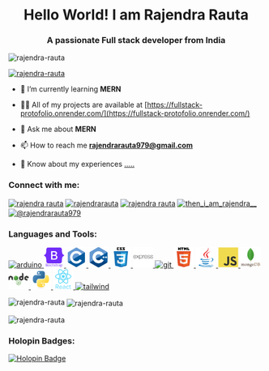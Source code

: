 <h1 align="center">Hello World! I am Rajendra Rauta</h1>
<h3 align="center">A passionate Full stack developer from India</h3>

<p align="left"> <img src="https://komarev.com/ghpvc/?username=rajendra-rauta&label=Profile%20views&color=0e75b6&style=flat" alt="rajendra-rauta" /> </p>

<p align="left"> <a href="https://github.com/ryo-ma/github-profile-trophy"><img src="https://github-profile-trophy.vercel.app/?username=rajendra-rauta" alt="rajendra-rauta" /></a> </p>

- 🌱 I’m currently learning **MERN**

- 👨‍💻 All of my projects are available at [https://fullstack-protofolio.onrender.com/](https://fullstack-protofolio.onrender.com/)

- 💬 Ask me about **MERN**

- 📫 How to reach me **rajendrarauta979@gmail.com**

- 📄 Know about my experiences [.....](.....)

<h3 align="left">Connect with me:</h3>
<p align="left">
<a href="https://linkedin.com/in/rajendra rauta" target="blank"><img align="center" src="https://raw.githubusercontent.com/rahuldkjain/github-profile-readme-generator/master/src/images/icons/Social/linked-in-alt.svg" alt="rajendra rauta" height="30" width="40" /></a>
<a href="https://kaggle.com/rajendrarauta" target="blank"><img align="center" src="https://raw.githubusercontent.com/rahuldkjain/github-profile-readme-generator/master/src/images/icons/Social/kaggle.svg" alt="rajendrarauta" height="30" width="40" /></a>
<a href="https://fb.com/rajendra rauta" target="blank"><img align="center" src="https://raw.githubusercontent.com/rahuldkjain/github-profile-readme-generator/master/src/images/icons/Social/facebook.svg" alt="rajendra rauta" height="30" width="40" /></a>
<a href="https://instagram.com/then_i_am_rajendra_" target="blank"><img align="center" src="https://raw.githubusercontent.com/rahuldkjain/github-profile-readme-generator/master/src/images/icons/Social/instagram.svg" alt="then_i_am_rajendra__" height="30" width="40" /></a>
<a href="https://www.hackerrank.com/@rajendrarauta979" target="blank"><img align="center" src="https://raw.githubusercontent.com/rahuldkjain/github-profile-readme-generator/master/src/images/icons/Social/hackerrank.svg" alt="@rajendrarauta979" height="30" width="40" /></a>
</p>

<h3 align="left">Languages and Tools:</h3>
<p align="left"> <a href="https://www.arduino.cc/" target="_blank" rel="noreferrer"> <img src="https://cdn.worldvectorlogo.com/logos/arduino-1.svg" alt="arduino" width="40" height="40"/> </a> <a href="https://getbootstrap.com" target="_blank" rel="noreferrer"> <img src="https://raw.githubusercontent.com/devicons/devicon/master/icons/bootstrap/bootstrap-plain-wordmark.svg" alt="bootstrap" width="40" height="40"/> </a> <a href="https://www.cprogramming.com/" target="_blank" rel="noreferrer"> <img src="https://raw.githubusercontent.com/devicons/devicon/master/icons/c/c-original.svg" alt="c" width="40" height="40"/> </a> <a href="https://www.w3schools.com/cpp/" target="_blank" rel="noreferrer"> <img src="https://raw.githubusercontent.com/devicons/devicon/master/icons/cplusplus/cplusplus-original.svg" alt="cplusplus" width="40" height="40"/> </a> <a href="https://www.w3schools.com/css/" target="_blank" rel="noreferrer"> <img src="https://raw.githubusercontent.com/devicons/devicon/master/icons/css3/css3-original-wordmark.svg" alt="css3" width="40" height="40"/> </a> <a href="https://expressjs.com" target="_blank" rel="noreferrer"> <img src="https://raw.githubusercontent.com/devicons/devicon/master/icons/express/express-original-wordmark.svg" alt="express" width="40" height="40"/> </a> <a href="https://git-scm.com/" target="_blank" rel="noreferrer"> <img src="https://www.vectorlogo.zone/logos/git-scm/git-scm-icon.svg" alt="git" width="40" height="40"/> </a> <a href="https://www.w3.org/html/" target="_blank" rel="noreferrer"> <img src="https://raw.githubusercontent.com/devicons/devicon/master/icons/html5/html5-original-wordmark.svg" alt="html5" width="40" height="40"/> </a> <a href="https://www.java.com" target="_blank" rel="noreferrer"> <img src="https://raw.githubusercontent.com/devicons/devicon/master/icons/java/java-original.svg" alt="java" width="40" height="40"/> </a> <a href="https://developer.mozilla.org/en-US/docs/Web/JavaScript" target="_blank" rel="noreferrer"> <img src="https://raw.githubusercontent.com/devicons/devicon/master/icons/javascript/javascript-original.svg" alt="javascript" width="40" height="40"/> </a> <a href="https://www.mongodb.com/" target="_blank" rel="noreferrer"> <img src="https://raw.githubusercontent.com/devicons/devicon/master/icons/mongodb/mongodb-original-wordmark.svg" alt="mongodb" width="40" height="40"/> </a> <a href="https://nodejs.org" target="_blank" rel="noreferrer"> <img src="https://raw.githubusercontent.com/devicons/devicon/master/icons/nodejs/nodejs-original-wordmark.svg" alt="nodejs" width="40" height="40"/> </a> <a href="https://www.python.org" target="_blank" rel="noreferrer"> <img src="https://raw.githubusercontent.com/devicons/devicon/master/icons/python/python-original.svg" alt="python" width="40" height="40"/> </a> <a href="https://reactjs.org/" target="_blank" rel="noreferrer"> <img src="https://raw.githubusercontent.com/devicons/devicon/master/icons/react/react-original-wordmark.svg" alt="react" width="40" height="40"/> </a> <a href="https://tailwindcss.com/" target="_blank" rel="noreferrer"> <img src="https://www.vectorlogo.zone/logos/tailwindcss/tailwindcss-icon.svg" alt="tailwind" width="40" height="40"/> </a> </p>

<p><img align="left" src="https://github-readme-stats.vercel.app/api/top-langs?username=rajendra-rauta&show_icons=true&locale=en&layout=compact" alt="rajendra-rauta" /></p>

<p>&nbsp;<img align="center" src="https://github-readme-stats.vercel.app/api?username=rajendra-rauta&show_icons=true&locale=en" alt="rajendra-rauta" /></p>

<p><img align="center" src="https://github-readme-streak-stats.herokuapp.com/?user=rajendra-rauta&" alt="rajendra-rauta" /></p>

<h3 align="left">Holopin Badges:</h3>
<p align="left">
  <a href="https://holopin.io/@rajendrarauta" target="_blank">
    <img src="https://holopin.me/sujalcharati" alt="Holopin Badge" />
  </a>
</p>

